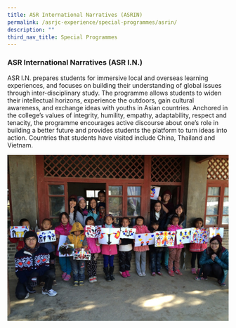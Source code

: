 ```yaml
---
title: ASR International Narratives (ASRIN)
permalink: /asrjc-experience/special-programmes/asrin/
description: ""
third_nav_title: Special Programmes
---
```

### ASR International Narratives (ASR I.N.)

ASR I.N. prepares students for immersive local and overseas learning experiences, and focuses on building their understanding of global issues through inter-disciplinary study. The programme allows students to widen their intellectual horizons, experience the outdoors, gain cultural awareness, and exchange ideas with youths in Asian countries. Anchored in the college’s values of integrity, humility, empathy, adaptability, respect and tenacity, the programme encourages active discourse about one’s role in building a better future and provides students the platform to turn ideas into action. Countries that students have visited include China, Thailand and Vietnam.

![](/images/Service-Learning-in-Lijiang.jpg)